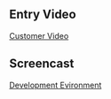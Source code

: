 ## Entry Video
[Customer Video](https://berkeley.mywconline.com/ "slc")
## Screencast
[Development Evironment](https://berkeley.mywconline.com/ "slc")
